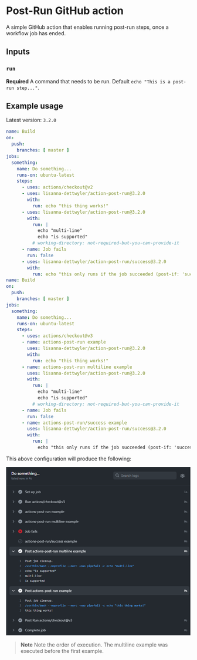 # Post-Run GitHub action

A simple GitHub action that enables running post-run steps, once a workflow job has ended.

## Inputs

### `run`

**Required** A command that needs to be run. Default `echo "This is a post-run step..."`.

## Example usage
Latest version: `3.2.0`

```yaml
name: Build
on:
  push:
    branches: [ master ]
jobs:
  something:
    name: Do something...
    runs-on: ubuntu-latest
    steps:
      - uses: actions/checkout@v2
      - uses: lisanna-dettwyler/action-post-run@3.2.0
        with:
          run: echo "this thing works!"
      - uses: lisanna-dettwyler/action-post-run@3.2.0
        with:
          run: |
            echo "multi-line"
            echo "is supported"
          # working-directory: not-required-but-you-can-provide-it
      - name: Job fails
        run: false
      - uses: lisanna-dettwyler/action-post-run/success@3.2.0
        with:
          run: echo "this only runs if the job succeeded (post-if: 'success()'"
name: Build
on:
  push:
    branches: [ master ]
jobs:
  something:
    name: Do something...
    runs-on: ubuntu-latest
    steps:
      - uses: actions/checkout@v3
      - name: actions-post-run example
        uses: lisanna-dettwyler/action-post-run@3.2.0
        with:
          run: echo "this thing works!"
      - name: actions-post-run multiline example
        uses: lisanna-dettwyler/action-post-run@3.2.0
        with:
          run: |
            echo "multi-line"
            echo "is supported"
          # working-directory: not-required-but-you-can-provide-it
      - name: Job fails
        run: false
      - name: actions-post-run/success example
        uses: lisanna-dettwyler/action-post-run/success@3.2.0
        with:
          run: |
            echo "this only runs if the job succeeded (post-if: 'success()'"

```

This above configuration will produce the following:

![image](./docs/action-results.png)

> **Note** Note the order of execution. The multiline example was executed before the first example.

